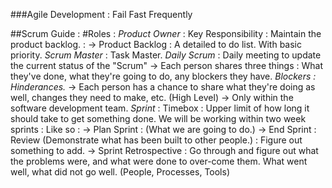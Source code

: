 ###Agile Development : Fail Fast Frequently

##Scrum Guide :
  #Roles :
    *Product Owner* : Key Responsibility : Maintain the product backlog. :
      -> Product Backlog : A detailed to do list. With basic priority.
    *Scrum Master* : Task Master.
    *Daily Scrum* : Daily meeting to update the current status of the "Scrum"
      -> Each person shares three things : What they've done, what they're going to do, any blockers they have.
        *Blockers : Hinderances.*
      -> Each person has a chance to share what they're doing as well, changes they need to make, etc. (High Level)
      -> Only within the software development team.
    *Sprint* :
      Timebox : Upper limit of how long it should take to get something done.
      We will be working within two week sprints : Like so :
        -> Plan Sprint          : (What we are going to do.)
        -> End Sprint           : Review (Demonstrate what has been built to other people.)
                                : Figure out something to add.
        -> Sprint Retrospective : Go through and figure out what the problems were, and what were done to over-come them. What went well, what did not go well. (People, Processes, Tools)
        
